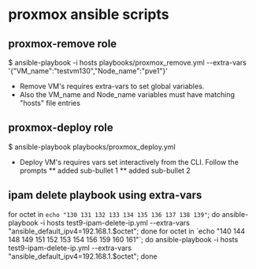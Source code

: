 # proxmox ansible scripts

## proxmox-remove role
$ ansible-playbook -i hosts playbooks/proxmox_remove.yml --extra-vars '{"VM_name":"testvm130","Node_name":"pve1"}'

* Remove VM's requires extra-vars to set global variables. 
* Also the VM_name and Node_name variables must have matching "hosts" file entries


## proxmox-deploy role

$ ansible-playbook playbooks/proxmox_deploy.yml
* Deploy VM's requires vars set interactively from the CLI.  Follow the prompts
** added sub-bullet 1
** added sub-bullet 2

## ipam delete playbook using extra-vars

for octet in `echo "130 131 132 133 134 135 136 137 138 139"`; do ansible-playbook -i hosts test9-ipam-delete-ip.yml --extra-vars "ansible_default_ipv4=192.168.1.$octet"; done
for octet in `echo "140 144 148 149 151 152 153 154 156 159 160 161"`; do ansible-playbook -i hosts test9-ipam-delete-ip.yml --extra-vars "ansible_default_ipv4=192.168.1.$octet"; done
